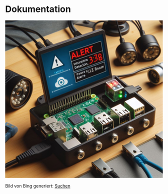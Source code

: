 # Dokumentation

![_41dda56a-6733-47ff-8ac0-22c91bb68a08.jpeg](assets/3e733fbf620d13f269664e0257e0033e1fc33bbc.jpeg)

Bild von Bing generiert: [Suchen</title><meta content="Finden Sie Bilder, Fotos und animierte GIFs mit Bing Bilder" name="description" /><title>Bilder](https://www.bing.com/images/create/intrusion-detection-raspberrypi/1-6579be6948a14dbdab119cddd71c0c67?id=DfTnKrjy7FJxcz%2BHxST3Kw%3D%3D&view=detailv2&idpp=genimg&idpclose=1&FORM=SYDBIC) Prompt: "Geeriere mir bitte ein Bild für ein Projekt. Das Projekt heißt "Intrusion Detection RaspberryPi""

## Einleitung

### Motivation

Unser Ziel war es, ein Gerät zu entwerfen, welches einen oder mehrere Server auf Angriffe untersucht und diese eventuell sogar schon vorbeugt. Das Gerät sollte dabei möglichst einfach einzubauen sein, ohne große Änderungen am bestehenden System vornehmen zu müssen.

## Anforderungen

Im folgenden sind die Anforderungen beschrieben, die wir uns für unser Projekt gesetzt haben.

### Unabdingliche Anforderungen

#### File Based Intrusion Detection

Ein erfolgreicher Angriff hinterlässt spuren im System. Diese können sehr gut versteckt werden, etwa im Code von bestehenden Anwendungen. Das Tool "AIDE" kann solche Angriffe jedoch aufdecken. Da dies einen sehr großen Teil von ausgeführten Angriffen erkennen kann, war dies uns sehr wichtig.

#### Network Intrusion Detection

Bevor ein Angriff lokale Dateien verändern kann, muss der Angreifer (meistens) erst über das Netzwerk gehen. Wird der Angriff schon dort erkannt, kann dieser schon schneller verhindert werden, und so etwa der Raub von Daten oder anderem verhindert werden. Aus diesem Grund war es uns sehr wichtig, auch diesen Teil mit unserem Projekt abzudecken.

#### Benachrichtigungen

Wurde ein Angriff entdeckt, sollte gehandelt werden. Was genau zu tun ist, ist oft äußerst komplex und individuell, dazu braucht es einen erfahreneren Systemadministrator. Damit dieser aber von dem Problem erfährt, ist es wichtig, dass dieser über verdächtige Aktionen benachrichtigt wird.

### Optionale Anforderungen

#### Oberflächen

##### Evebox

Evebox ist ein Suricata Alert- und Eventmanagement Tool für die Suricata IDS/NSM-Engine. Wir haben das Tool erweitert, um auch die Warnungen von AIDE anzeigen zu können.

Viele Webseiten, über die schädliche Handlungen geschehen sind bekannt. Mit Pi-Hole kann verhindert werden, dass der Server überhaupt auf diese zugreift. Das fällt unter Intrusion Prevention.

![evebox-inbox-dark-ee33fd8442792fed1e8ad1486325611f.png](assets/5965a63f5dc2b8fdd36b073e1f26bb7f02afef05.png)

Bild von [EveBox | EveBox](https://evebox.org/)

##### Pi-Hole

Viele Website, über die schädliche Handlungen geschehen sind bekannt. Mit Pi-Hole kann verhindert werden, dass der Server überhaupt auf diese zugreift. Sei es durch Manipulation oder sozial Engineering.

## Verwendete Technologien

### SSH

SSH bietet eine einfache und sichere Verbindung. Deswegen nutzen wir diese, um Befehle auf dem Server von unserem Gerät auszuführen. Zudem wird SSH zum Übertragen von Dateien eingesetzt.

### Raspberry Pi

![RASPBERRY_PI_3B_PLUS_001.png](assets/a71b115419fddf7fee65a80e2f080a249bfd90b1.png)

Bild von: [RASPBERRY_PI_3B_PLUS_001.png (3000×2062) (cdn-reichelt.de)](https://cdn-reichelt.de/bilder/web/xxl_ws/A300/RASPBERRY_PI_3B_PLUS_001.png)

Ein Raspberry Pi ist ein ARM-basierter Einplatinencomputer mit einem Ein-Chip-System von Broadcom. Er ist klein und weit verbreitet, deswegen bietet er sich sehr gut an, um die Basis für unser Projekt zu sein. Auch Technologien wie Pi-Hole waren darauf einfach umzusetzen.

### File Based Intrusion Detection: AIDE

![](assets/2023-12-13-17-59-20-image.png)

AIDE kann Veränderungen in Dateien und Ordnern entdecken, die sonst untergehen könnten. Außerdem erkennt es neue oder gelöschte Dateien und Ordner. Dies geschieht, indem Hashwerte für ausgewählte Ordner (und ihre Inhalte) erstellt werden und in einer Datenbank abgespeichert werden. Zu einem späteren Zeitpunkt kann dann mit dieser verglichen werden und Veränderungen können entdeckt werden. Wie nutzen wir dies?

Vorab der kompakte Ablauf, später mehr Details und Herausforderungen und ihre Lösungen.

AIDE läuft bei uns als Cronjob jeden Morgen um 2:00.
Bei der ersten Ausführung von Aide auf einem Host wird eine Datenbank erstellt. Bei jeder weiteren wird auch eine Datenbank für dem momentanen Stand erstellt und mit der vor 24 Stunden verglichen.
Die erkannten Veränderungen werden dann in geloggt und per Mail Versand, beziehungsweise im JSON-Format in eine Logdatei geschrieben, welche Evebox darstellt.

#### Ausführung von Aide

Die Berechnung der Hashwerte ist aufwendig. Deswegen sollte dies zu einem Zeitpunkt gemacht werden, in dem der Host Ressourcen zur Verfügung hat. Der Raspberry startet deswegen jeden Tag ab 2:00  die Erstellung der Datenbanken auf den Hosts.

#### Persistenz der Datenbanken und Konfigurationsdateien

Die Datenbanken werden auf dem Host erstellt, von diesem gehen wir jedoch als nicht sicher aus. Deswegen sollten hier Daten nicht gespeichert werden. Denn hätte ein Angreifer sich Zugriff auf den Host verschafft, könnte er dies ja wieder verschleiern, was wir zu verhindern versuchen. Deswegen werden alle Datenbanken und die Konfigurationsdateien auf dem Raspberry Pi gespeichert. Die letzte Datenbank und Konfigurationsdatei wird bei jedem Ausführen von AIDE wieder auf den Host hochgeladen um damit zu arbeiten.
Um zu verhindern, dass der Angreifer die packages von AIDE verändert, verifizieren wir diese vor jeder Ausführung auf den jeweiligen Hosts und geben eine entsprechende Fehlermeldung zurück.

#### Erstellen der Konfigurationsdateien

Mit Aide kann und sollte individuell festgelegt werden, welche Ordner betrachtet werden. Werden es irgendwann sehr viele Ordner, kann dieser Prozess sehr aufwendig und Zeitintensiv werden. Genau deswegen sollte hier eine gute Auswahl getroffen werden, besonders weil AIDE keine Priorisierung der Änderungen durchführt.
Der Nutzer sieht also immer alle Änderungen. Werden also etwa log-files betrachtet, die sich oft Ändern und auch viele neue hinzukommen, flutet dies die Ausgabe und wichtige Änderungen könnten übersehen werden.
Sehr gut eignen sich deswegen ausführbare Dateien. Diese Ändern sich selten, etwa nur bei Updates. Außerdem sind diese ein sehr interessantes Ziel für Angreifer.

#### Versand per Mail

Um auch über die Änderungen informiert zu werden, lesen wir den Output von AIDE mit einem Python-Skript aus und passen diese an die Ausgaben von Suricata an, um hier gute Übersicht für den Nutzer zu schaffen.
Die Events der letzten 24h werden dann per Mail an die hinterlegte Adresse versendet.

### Network Intrusion Detection: Suricata

![Logo-FINAL_Vertical_Color_Whitetext.png](assets/8d25964b7510f5df3ff7365807af21425d7e51a9.png)

Bild von [Logo-FINAL_Vertical_Color_Whitetext.png (1055×867) (suricata.io)](https://suricata.io/wp-content/uploads/2021/01/Logo-FINAL_Vertical_Color_Whitetext.png)

Um Angriffe frühzeitig zu erkennen, insbesondere bevor sie lokale Dateien verändern können, setzen wir auf Network Intrusion Detection (NID) mit Suricata. Suricata ist eine leistungsfähige Open-Source-Software, die Netzwerkverkehr analysiert und nach potenziell schädlichem Verhalten sucht. 

#### Funktionsweise von Suricata

Suricata arbeitet auf der Ebene des Netzwerkverkehrs und überwacht den Datenfluss in Echtzeit. Dabei nutzt es verschiedene Methoden, um Anomalien oder verdächtige Aktivitäten zu identifizieren:

1. **Signature-based Detection:** Suricata verwendet vordefinierte Signaturen, um bekannte Angriffsmuster zu erkennen. Diese Signaturen werden regelmäßig aktualisiert, um gegen die neuesten Bedrohungen gewappnet zu sein.

2. **Anomaly-based Detection:** Durch die Analyse von Netzwerkverhalten erkennt Suricata auch ungewöhnliche Muster, die auf potenzielle Angriffe hindeuten können. Dies ermöglicht die Entdeckung neuer oder sich entwickelnder Bedrohungen.

3. **Protocol Detection:** Suricata erkennt und überwacht verschiedene Netzwerkprotokolle, um Abweichungen von den erwarteten Standards zu identifizieren.

#### Integration in die bestehende Infrastruktur

Bei der Integration in die bestehende Infrastruktur eines Netzwerks gab es zahlreiche Herausforderungen. Suricata sollte den gesamten Datenverkehr des Servers analysieren können, jedoch sollte der Server nicht von dem Raspberry als Knotenpunkt abhängig sein. Hierzu hat unsere Gruppe drei verschiedene Herangehensweisen erarbeitet: 

1. **Direkte Verbindung zum Server aus dem Netzwerk**
   
   - Pro: Es ist nicht notwendig auszuwählen, welchen Server wir verwenden, da dies durch die IP-Adresse festgelegt ist.
   
   - Kontra: Das IDS wird keinen Verkehr sehen und würde nur den ausgehenden Verkehr scannen => nicht wirklich hilfreich.
   
   - Idee: Verwendung von IPTables, um den gesamten Ein- und Ausgangsverkehr zunächst über den Pi zu routen?
     
     ![WIP Direct diagram](assets/84f78cf1e2666eecc5da2c15741dfd05ee340f1d.png)

2. **Verwendung des Pi als "Proxy":** Den Raspberry Pi als Gateway nach Außen und von außen sein IP-Adresse freigeben
   
   - Pro: Ich weiß, wie es geht, und es könnte wirklich einfach sein.
   
   - Kontra: Wie kann man feststellen, welche Verbindungen für den Pi und welche für den Server sind (zum Beispiel: SSH-Verbindung zum Pi oder zum Server)?
   
   - Kontra: Wie kann man feststellen, welchen Pakete an welchen Server weitergeleitet werden sollen, wenn wir mehrere verbundene Server haben?
   
   - Idee: Pi als Reverse Proxy verwenden?
     
     ![WIP Proxy diagram](assets/2023-11-01-15-43-57-image.png)

3. **Erstellen eines eigenen Subnetzes, hinzufügen einer Route zu diesem Netzwerk auf dem Router, um über den Pi darauf zuzugreifen.**
   
   - Pro: Könnte sehr einfach sein.
   
   - Pro: Leicht festzustellen, auf welchen Server zugegriffen werden soll.
   
   - Kontra: Wir haben nur eine LAN-Schnittstelle (normalerweise, wenn wir keinen zusätzlichen Adapter verwenden möchten).
   
   - Idee: Einem Adapter mehrere Adressen zuweisen und leiten den gesamten Verkehr zu diesem Subnetz weiterleiten.
     
     ![WIP Subnet diagram](assets/2023-11-01-15-44-31-image.png)

Unsere gruppe entschied sich für die erste Variante und nutzte die IPTables Erweiterung `tee` um eine Kopie aller eingehender Pakete an den PI zu senden. Selbst wenn dieser ausfällt, arbeitet der Server unbeeinflusst weiter.

**Known Bugs and Limitations:**

Durch die Verwendung der Tee-Erweiterung entsteht ein Bug auf dem Server: `BUG: using __this_cpu_write() in preemptible [00000000] code: sshd/1030`. Dieser Bug kommt, entgegen der angezeigten Nachricht, nicht von dem hier angegebenen `sshd`-Prozess (könnte auch jeder andere Prozess sein, welcher den Network-Stack verwendet), sondern von einem Bug im Kernel-Modul Netfilter. Genaueres konnten wir nicht herausfinden, jedoch liegt die Ursache irgendwo in [linux/net/ipv4/netfilter/nf_dup_ipv4.c at master · torvalds/linux (github.com)](https://github.com/torvalds/linux/blob/master/net/ipv4/netfilter/nf_dup_ipv4.c#L86). Das Fixen des Problems im Linux-Kernel-Modul Netfilter und neu bauen des Kernels würde den Ramen dieser Projektarbeit sprengen und da das Projekt trotz dieses unerwünschten Nebeneffektes funktioniert, wird dieser zum Zeitpunkt der Abgabe ignoriert.

**#TODO:** Links: [Home - Suricata](https://suricata.io/) [Man page of iptables-extensions (netfilter.org)](https://ipset.netfilter.org/iptables-extensions.man.html) [BUG: using __this_cpu_write() in preemptible [00000000] code: systemd-udevd/497 (kernel.org) (TODO: TO CHECK)](https://lore.kernel.org/all/8761m7lm3j.fsf@canonical.com/T/#u)

#### Versand per Mail

Um über sogenannte Alerts informiert zu werden, lesen wir, ähnlich wie bei AIDE auch, die Lg-Dateien von Suricata mittels eines Python-Skriptes aus und generieren eine E-Mail.
Die Events der letzten 24h werden dann per Mail an die hinterlegte Adresse versendet.

### E-Mail

TODO: Kannst du noch was zu den Mails sagen? Ich weiß wir haben oben bei AIDE und Suricata schon darüber gesprochen, aber hier passt der Screenshot einfach sehr gut hin

![IDS AIDE and Suricata Mail.png](assets/1fa1da87e9f0b2bf5e5acf303d692934446334cf.png)

### Intrusion Prevention

![Pi-hole_Screenshot.png](assets/83722b9f1cf81392c9360246985de6c042e38197.png)

Bild von Wikipedia: Von Pi-hole - https://i2.wp.com/pi-hole.net/wp-content/uploads/2018/04/Screenshot-2018-04-01-14.39.10.png, Gemeinfrei, https://commons.wikimedia.org/w/index.php?curid=71217077

Besser als einen Angriff zu entdecken, ist ihn zu verhindern. Die allermeisten Angriffe finden über das Internet statt und oft genug sind dabei bereits bekannte Webseiten im Spiel. Das Blocken von solch bekannten Webseiten kann Angriffe verhindern, bevor sie überhaupt stattgefunden haben. Dazu wird der Server so konfiguriert, dass er seine DNS-Auflösung über den Raspberry Pi abhandelt. Dieser kann mit der Technologie "Pi-Hole" Websites blockieren. Für dieses gibt es umfangreiche Listen mit bekannten, potenziell schädlichen Websites und RegEx-Filter, welche beispielsweise URLS, welche auf `.exe` enden oder nicht Lateinische Buchstaben (`'o' U+006F` aus den Lateinischen Buchstaben und `'ο' U+03BF` aus den griechischen Buchstaben) enthalten blockieren.

### Sonstiges

- **IPTables:** Zusätzlich wurde zum Umgang mit dem Netfilter-Modul das Userspace-Programm IPTables verwendet. Dieses leitet beispielsweise alle eingehenden Pakete auf dem PI durch Suricata und sendet eine Kopie aller Pakete auf dem Server an den Pi.

- **Cron:** Der Cron-Deamon dient der zeitbasierten Ausführung von Prozessen. Dieser führt täglich die Überprüfung des Servers durch AIDE durch.

- **Samba:** Dient der zur Verfügung Stellung von Netzwerk-Ressourcen.

- **systemd-resolved:** Dient dem manuellen Anpassen der `/etc/resolve.conf`, welche den PI als DNS-Server deklariert.

- **Python:** Ist eine sehr mächtige und einfach zu erlernende Scriptsprache. In diesem Projekt, wird sie zum Verarbeiten von Daten verwendet, beispielsweise beim Vorbereiten der Mails und verarbeiten der AIDE-Log-Dateien.

## Implementierung

### Auf dem Raspberry PI

TODO: Hier sollte einfach erklärt werden, was wir auf dem PI machen. Hier der Schluss:

Den fertig eingerichteten IDS-Pi in das vorhandene Netz zu integrieren ist sehr einfach. Wenn er mittels LAN verbunden ist, versucht er sich automatisch eine IP mittels DHCP zu holen. Es wäre sinnvoll, ihm beim Router eine feste IP zuzuweisen, da, wenn sich die IP ändert, die hinzugefügten Server mittels AIDE und Pi-Hole nicht mehr überwacht werden. Er fängt automatisch an, alle ihm zugesendeten Pakete mittels Suricata zu analysieren und das Pi-Hole überwacht automatisch alle DNS-Anfragen, welche es bekommt. Zudem überprüft er alle 24 Stunden, ob neue Server für AIDE dazugekommen sind und initialisiert diese automatisch. Im Anschluss werden sie alle 24 Stunden mit AIDE überprüft.

### Auf dem Server

Die Installation auf dem Server wurde mittels eines Installationsskriptes automatisiert. Hier ist es wichtig, dass der Server während der Installation dauerhaft mit dem Internet verbunden bleibt.

## Fazit

### Evaluation der Arbeit

Es war uns möglich sowohl alle Unabdinglichen, als auch alle Optionalen Anforderungen auf die Ein- oder andere Weise zu erfülle. Beispielsweise hatten wir anfangs vor, NIDS über das Pi-Hole laufen zu lassen, oder zu evaluieren, von welchen Dateien wir schon eine Hashsumme haben via Trusted Timestamping. Jedoch haben sich beiden Technologien im Laufe des Projekts für diesen Anwendungsfall als nicht geeignet herausgestellt.

Zudem haben uns vorgenommen, den IDS-Pi auf dem Server einfach und ohne große Änderungen auf dem Server als auch in der vorhandenen Infrastruktur vorzunehmen, zu integrieren. Leider ist uns das nur teilweise gelungen. Durch die Verwendung eines automatisierten Skriptes ist es sehr einfach den Server mit dem IDS-Pi zu verbinden. Auch die Installation eines (fertig eingerichteten) IDS-Pi in einem vorhandenen System ist sehr einfach (Plug and Play) möglich, jedoch verwenden wir sehr viel zusätzliche Software auf dem Server, welche teilweise sehr tief in das System eingreift (Beispiel: IPTables). Auch das Skript ist  zwar voll funktionsfähig, jedoch toleriert es keine Fehler (Beispielsweise wenn die Internetverbindung während der Installation abbricht) und nach fehlerhafter Ausführung ist es sehr mühsam, das Skript fortzusetzen oder die Änderungen rückgängig zu machen.

### Blick in die Zukunft

Wir möchten die Einrichtung des IDS-Pi mittels eines Debian-Packages vereinfachen. Dieses könnte man mittels des APT Paketmanagers installieren und hätte einen voll funktionsfähigen IDS-Pi.

Auch in den Bug bei den Netfiltern würden wir uns gerne tiefer einarbeiten und eventuell eine praktikable Lösung finden.

Zuletzt haben wir uns angeschaut, wie man den Raspberry mittels eines Read-Only-Dateisystems und IPTables regeln robuster machen könnte.

## Literaturverzeichnis

## Abbildungsverzeichnis

## Anlagen

- Eigenständigkeitserklärung

- Quellen